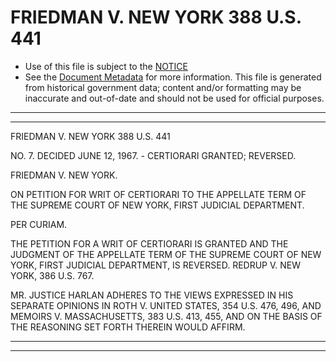 ---
---

# FRIEDMAN V. NEW YORK 388 U.S. 441

* Use of this file is subject to the [NOTICE](https://github.com/publicdocs/notice/blob/master/NOTICE)
* See the [Document Metadata](../../../) for more information.
  This file is generated from historical government data; content and/or formatting may be inaccurate and out-of-date and should not be used for official purposes.

----------
----------

FRIEDMAN V. NEW YORK 388 U.S. 441

NO. 7.  DECIDED JUNE 12, 1967.  - CERTIORARI GRANTED; REVERSED.

FRIEDMAN V. NEW YORK.

ON PETITION FOR WRIT OF CERTIORARI TO THE APPELLATE TERM OF THE SUPREME COURT OF NEW YORK, FIRST JUDICIAL DEPARTMENT.

PER CURIAM.

THE PETITION FOR A WRIT OF CERTIORARI IS GRANTED AND THE JUDGMENT OF THE APPELLATE TERM OF THE SUPREME COURT OF NEW YORK, FIRST JUDICIAL DEPARTMENT, IS REVERSED.  REDRUP V. NEW YORK, 386 U.S. 767.

MR. JUSTICE HARLAN ADHERES TO THE VIEWS EXPRESSED IN HIS SEPARATE OPINIONS IN ROTH V. UNITED STATES, 354 U.S. 476, 496, AND MEMOIRS V. MASSACHUSETTS, 383 U.S. 413, 455, AND ON THE BASIS OF THE REASONING SET FORTH THEREIN WOULD AFFIRM.


----------
----------

